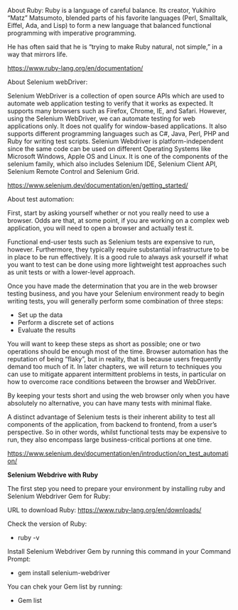 
About Ruby:
Ruby is a language of careful balance. Its creator, Yukihiro “Matz” Matsumoto, blended parts of his favorite languages (Perl, Smalltalk, Eiffel, Ada, and Lisp) to form a new language that balanced functional programming with imperative programming.

He has often said that he is “trying to make Ruby natural, not simple,” in a way that mirrors life.

https://www.ruby-lang.org/en/documentation/

About Selenium webDriver:

Selenium WebDriver is a collection of open source APIs which are used to automate web application testing to verify that it works as expected. It supports many browsers such as Firefox, Chrome, IE, and Safari. However, using the Selenium WebDriver, we can automate testing for web applications only. It does not qualify for window-based applications. It also supports different programming languages such as C#, Java, Perl, PHP and Ruby for writing test scripts. Selenium Webdriver is platform-independent since the same code can be used on different Operating Systems like Microsoft Windows, Apple OS and Linux. It is one of the components of the selenium family, which also includes Selenium IDE, Selenium Client API, Selenium Remote Control and Selenium Grid.

https://www.selenium.dev/documentation/en/getting_started/

About test automation:


First, start by asking yourself whether or not you really need to use a browser. Odds are that, at some point, if you are working on a complex web application, you will need to open a browser and actually test it.

Functional end-user tests such as Selenium tests are expensive to run, however. Furthermore, they typically require substantial infrastructure to be in place to be run effectively. It is a good rule to always ask yourself if what you want to test can be done using more lightweight test approaches such as unit tests or with a lower-level approach.

Once you have made the determination that you are in the web browser testing business, and you have your Selenium environment ready to begin writing tests, you will generally perform some combination of three steps:

+ Set up the data
+ Perform a discrete set of actions
+ Evaluate the results

You will want to keep these steps as short as possible; one or two operations should be enough most of the time. Browser automation has the reputation of being “flaky”, but in reality, that is because users frequently demand too much of it. In later chapters, we will return to techniques you can use to mitigate apparent intermittent problems in tests, in particular on how to overcome race conditions between the browser and WebDriver.

By keeping your tests short and using the web browser only when you have absolutely no alternative, you can have many tests with minimal flake.

A distinct advantage of Selenium tests is their inherent ability to test all components of the application, from backend to frontend, from a user’s perspective. So in other words, whilst functional tests may be expensive to run, they also encompass large business-critical portions at one time.

https://www.selenium.dev/documentation/en/introduction/on_test_automation/


**Selenium Webdrive with Ruby**

The first step you need to prepare your environment by installing ruby and Selenium Webdriver Gem for Ruby:

URL to download Ruby: https://www.ruby-lang.org/en/downloads/

Check the version of Ruby: 

+ ruby -v

Install Selenium Webdriver Gem by running this command in your Command Prompt:

+ gem install selenium-webdriver 

You can chek your Gem list by running:

+ Gem list



